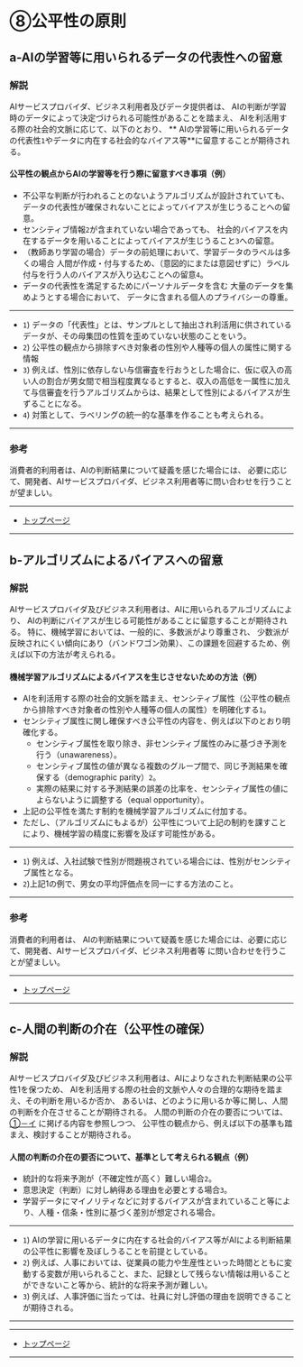 # ⑧公平性の原則

## a-AIの学習等に用いられるデータの代表性への留意

### 解説

AIサービスプロバイダ、ビジネス利用者及びデータ提供者は、
AIの判断が学習時のデータによって決定づけられる可能性があることを踏まえ、
AIを利活用する際の社会的文脈に応じて、以下のとおり、
** AIの学習等に用いられるデータの代表性`1`やデータに内在する社会的なバイアス等**に留意することが期待される。

#### 公平性の観点からAIの学習等を行う際に留意すべき事項（例）
* 不公平な判断が行われることのないようアルゴリズムが設計されていても、
データの代表性が確保されないことによってバイアスが生じうることへの留意。
* センシティブ情報`2`が含まれていない場合であっても、
社会的バイアスを内在するデータを用いることによってバイアスが生じうること`3`への留意。
* （教師あり学習の場合）データの前処理において、学習データのラベルは多くの場合
人間が作成・付与するため、（意図的にまたは意図せずに）ラベル付与を行う人のバイアスが入り込むことへの留意`4`。
* データの代表性を満足するためにパーソナルデータを含む
大量のデータを集めようとする場合において、
データに含まれる個人のプライバシーの尊重。

----
* `1`) データの「代表性」とは、サンプルとして抽出され利活用に供されているデータが、その母集団の性質を歪めていない状態のことをいう。
* `2`) 公平性の観点から排除すべき対象者の性別や人種等の個人の属性に関する情報
* `3`) 例えば、性別に依存しない与信審査を行おうとした場合に、仮に収入の高い人の割合が男女間で相当程度異なるとすると、収入の高低を一属性に加えて与信審査を行うアルゴリズムからは、結果として性別によるバイアスが生ずることになる。
* `4`) 対策として、ラベリングの統一的な基準を作ることも考えられる。
----
### 参考

消費者的利用者は、AIの判断結果について疑義を感じた場合には、
必要に応じて、開発者、AIサービスプロバイダ、ビジネス利用者等に問い合わせを行うことが望ましい。

****************

* [トップページ](../../)

****************


## b-アルゴリズムによるバイアスへの留意

### 解説
AIサービスプロバイダ及びビジネス利用者は、AIに用いられるアルゴリズムにより、
AIの判断にバイアスが生じる可能性があることに留意することが期待される。
特に、機械学習においては、一般的に、多数派がより尊重され、
少数派が反映されにくい傾向にあり（バンドワゴン効果）、この課題を回避するため、例えば以下の方法が考えられる。

#### 機械学習アルゴリズムによるバイアスを生じさせないための方法（例）
* AIを利活用する際の社会的文脈を踏まえ、センシティブ属性（公平性の観点から排除すべき対象者の性別や人種等の個人の属性）を明確化する`1`。
* センシティブ属性に関し確保すべき公平性の内容を、例えば以下のとおり明確化する。
	* センシティブ属性を取り除き、非センシティブ属性のみに基づき予測を行う（unawareness）。
	* センシティブ属性の値が異なる複数のグループ間で、同じ予測結果を確保する（demographic parity）`2`。
	* 実際の結果に対する予測結果の誤差の比率を、センシティブ属性の値によらないように調整する（equal opportunity）。
* 上記の公平性を満たす制約を機械学習アルゴリズムに付加する。
* ただし、（アルゴリズムにもよるが）公平性について上記の制約を課すことにより、機械学習の精度に影響を及ぼす可能性がある。

----

* `1`) 例えば、入社試験で性別が問題視されている場合には、性別がセンシティブ属性となる。
* `2`)上記1の例で、男女の平均評価点を同一にする方法のこと。

----

### 参考

消費者的利用者は、
AIの判断結果について疑義を感じた場合には、必要に応じて、開発者、AIサービスプロバイダ、ビジネス利用者等
に問い合わせを行うことが望ましい。

****************

* [トップページ](../../)

****************




## c-人間の判断の介在（公平性の確保）

### 解説
AIサービスプロバイダ及びビジネス利用者は、AIによりなされた判断結果の公平性1を保つため、
AIを利活用する際の社会的文脈や人々の合理的な期待を踏まえ、その判断を用いるか否か、
あるいは、どのように用いるか等に関し、人間の判断を介在させることが期待される。
人間の判断の介在の要否については、[①－イ](./01.md#b-人間の判断の介在) に掲げる内容を参照しつつ、
公平性の観点から、例えば以下の基準も踏まえ、検討することが期待される。

#### 人間の判断の介在の要否について、基準として考えられる観点（例）
* 統計的な将来予測が（不確定性が高く）難しい場合`2`。
* 意思決定（判断）に対し納得ある理由を必要とする場合`3`。
* 学習データにマイノリティなどに対するバイアスが含まれていること等により、人種・信条・性別に基づく差別が想定される場合。

----
* `1`) AIの学習に用いるデータに内在する社会的バイアス等がAIによる判断結果の公平性に影響を及ぼしうることを前提としている。
* `2`) 例えば、人事においては、従業員の能力や生産性といった時間とともに変動する変数が用いられること、また、記録として残らない情報は用いることができないこと等から、統計的な将来予測が難しい。
* `3`) 例えば、人事評価に当たっては、社員に対し評価の理由を説明できることが期待される。
----


****************

* [トップページ](../../)

****************

